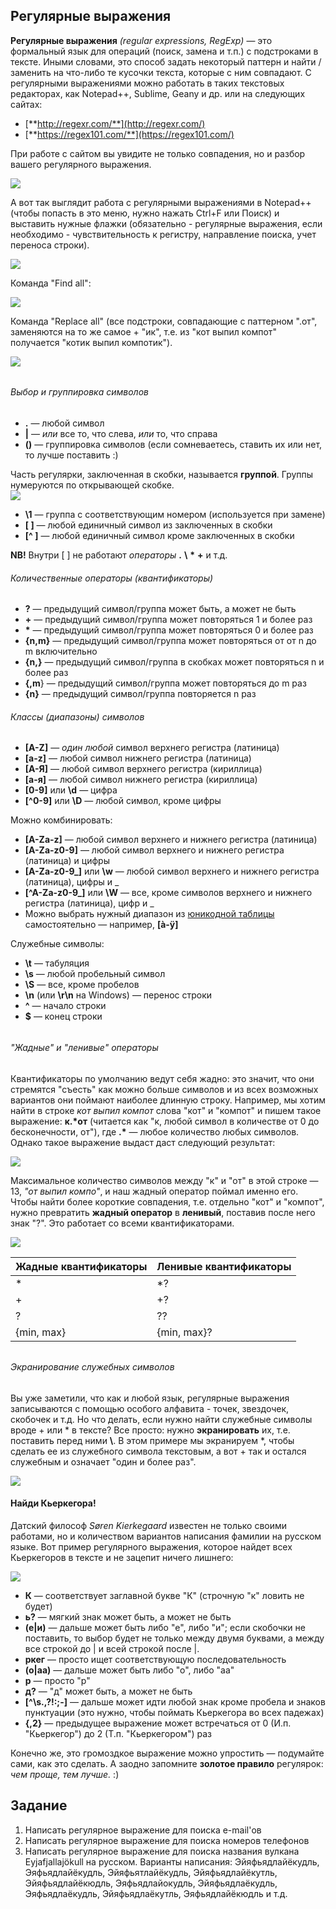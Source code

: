 ## Регулярные выражения

**Регулярные выражения** _\(regular expressions, RegExp\)_ —  это формальный язык для операций \(поиск, замена и т.п.\) с подстроками в тексте. Иными словами, это способ задать некоторый паттерн и найти / заменить на что-либо те кусочки текста, которые с ним совпадают. С регулярными выражениями можно работать в таких текстовых редакторах, как Notepad++, Sublime, Geany и др. или на следующих сайтах:

* [**http://regexr.com/**](http://regexr.com/)
* [**https://regex101.com/**](https://regex101.com/)

При работе с сайтом вы увидите не только совпадения, но и разбор вашего регулярного выражения.

![](/img/reg1.png)

А вот так выглядит работа с регулярными выражениями в Notepad++ \(чтобы попасть в это меню, нужно нажать Ctrl+F или Поиск\) и выставить нужные флажки \(обязательно - регулярные выражения, если необходимо - чувствительность к регистру, направление поиска, учет переноса строки\).

![](/img/reg2.png)

Команда "Find all":

![](/img/reg3.png)

Команда "Replace all" \(все подстроки, совпадающие с паттерном ".от", заменяются на то же самое + "ик", т.е. из "кот выпил компот" получается "котик выпил компотик"\).

![](/img/reg4.png)

###### 

###### Выбор и группировка символов

* **.** — любой символ
* **\|** — _или_ все то, что слева, _или_ то, что справа
* **\(\)** — группировка символов \(если сомневаетесь, ставить их или нет, то лучше поставить :\) 

Часть регулярки, заключенная в скобки, называется **группой**. Группы нумеруются по открывающей скобке.   
![](/img/reg5.png)

* **\1** — группа с соответствующим номером \(используется при замене\)
* **\[ \]** — любой единичный символ из заключенных в скобки
* **\[^ \]** — любой единичный символ кроме заключенных в скобки

**NB!** Внутри \[ \] не работают _операторы_ __.__ __\\__ __\*__ __+__ и т.д.

###### Количественные операторы \(квантификаторы\)

* **?** — предыдущий символ/группа может быть, а может не быть
* **+** — предыдущий символ/группа может повторяться 1 и более раз
* **\*** — предыдущий символ/группа может повторяться 0 и более раз
* **{n,m}** — предыдущий символ/группа может повторяться от от n до m включительно
* **{n,}** — предыдущий символ/группа в скобках может повторяться n и более раз 
* **{,m**} — предыдущий символ/группа может повторяться до m раз
* **{n}** — предыдущий символ/группа повторяется n раз

###### Классы \(диапазоны\) символов

* **\[A-Z\]** — _один любой_ символ верхнего регистра \(латиница\)
* **\[a-z\]** — любой символ нижнего регистра \(латиница\)
* **\[А-Я\]** — любой символ верхнего регистра \(кириллица\)
* **\[а-я\]** — любой символ нижнего регистра \(кириллица\)
* **\[0-9\]** или **\d** — цифра
* **\[^0-9\]** или **\D** — любой символ, кроме цифры

Можно комбинировать:

* **\[A-Za-z\]** — любой символ верхнего и нижнего регистра \(латиница\)
* **\[A-Za-z0-9\]** — любой символ верхнего и нижнего регистра \(латиница\) и цифры
* **\[A-Za-z0-9\_\]** или **\w** — любой символ верхнего и нижнего регистра \(латиница\), цифры и \_
* **\[^A-Za-z0-9\_\]** или **\W** — все, кроме символов верхнего и нижнего регистра \(латиница\), цифр и \_
* Можно выбрать нужный диапазон из [юникодной таблицы](https://unicode-table.com/ru/) самостоятельно — например, **[à-ÿ]** 

Служебные символы:

* **\t** — табуляция
* **\s** — любой пробельный символ
* **\S** — все, кроме пробелов
* **\n** \(или **\r\n** на Windows\) — перенос строки
* **^** — начало строки
* **$** — конец строки

###### 

###### "Жадные" и "ленивые" операторы

Квантификаторы по умолчанию ведут себя жадно: это значит, что они стремятся "съесть" как можно больше символов и из всех возможных вариантов они поймают наиболее длинную строку. Например, мы хотим найти в строке _кот выпил компот_ слова "кот" и "компот" и пишем такое выражение: **к.\*от** \(читается как "к, любой символ в количестве от 0 до бесконечности, от"\), где __.\*__ — любое количество любых символов. Однако такое выражение выдаст даст следующий результат:

![](/img/reg6.png)

Максимальное количество символов между "к" и "от" в этой строке — 13, _"от выпил компо"_, и наш жадный оператор поймал именно его. Чтобы найти более короткие совпадения, т.е. отдельно "кот" и "компот", нужно превратить **жадный оператор** в **ленивый**, поставив после него знак "?". Это работает со всеми квантификаторами.

![](/img/reg7.png)

| Жадные квантификаторы | Ленивые квантификаторы |
| :--- | :--- |
| \* | \*? |
| + | +? |
| ? | ?? |
| {min, max} | {min, max}? |

###### 

###### Экранирование служебных символов

Вы уже заметили, что как и любой язык, регулярные выражения записываются с помощью особого алфавита - точек, звездочек, скобочек и т.д. Но что делать, если нужно найти служебные символы вроде + или \* в тексте? Все просто: нужно **экранировать** их, т.е. поставить перед ними __\\__. В этом примере мы экранируем \*, чтобы сделать ее из служебного символа текстовым, а вот + так и остался служебным и означает "один и более раз".

![](/img/reg8.png)

#### Найди Кьеркегора!

Датский философ _Søren Kierkegaard_ известен не только своими работами, но и количеством вариантов написания фамилии на русском языке. Вот пример регулярного выражения, которое найдет всех Кьеркегоров в тексте и не зацепит ничего лишнего:

![](/img/reg9.png)

* **К** — соответствует заглавной букве "К" \(строчную "к" ловить не будет\)
* **ь?** — мягкий знак может быть, а может не быть
* **\(е\|и\)** — дальше может быть либо "е", либо "и"; если скобочки не поставить, то выбор будет не только между двумя буквами, а между все строкой до \| и всей строкой после \|.
* **ркег** — просто ищет соответствующую последовательность
* **\(о\|аа\)** — дальше может быть либо "о", либо "аа"
* **р** — просто "р"
* **д?** — "д"  может быть, а может не быть
* **\[^\s.,\?!:;-\]** — дальше может идти любой знак кроме пробела и знаков пунктуации \(это нужно, чтобы поймать Кьеркегора во всех падежах\)
* **{,2}** — предыдущее выражение может встречаться от 0 \(И.п. "Кьеркегор"\) до 2 \(Т.п. "Кьеркегором"\) раз

Конечно же, это громоздкое выражение можно упростить — подумайте сами, как это сделать. А заодно запомните **золотое правило** регулярок: _чем проще, тем лучше._ :\)

## Задание

1. Написать регулярное выражение для поиска e-mail'ов
2. Написать регулярное выражение для поиска номеров телефонов
3. Написать регулярное выражение для поиска названия вулкана Eyjafjallajökull на русском. Варианты написания: Эйяфьядлайёкудль, Эяфьядлайёкудль, Эйяфьятлайёкудль, Эйяфьядлайёкутль, Эйяфьядлайёкюдль, Эяфьядлайокудль, Эйяфьядлаёкудль, Эяфьядлаёкудль,
Эйяфьядлаёкутль, Эяфьядлайёкюдль и т.д.
